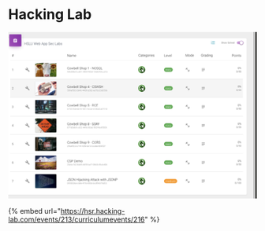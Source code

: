 # Hacking Lab

![](../../.gitbook/assets/image%20%28383%29.png)

{% embed url="https://hsr.hacking-lab.com/events/213/curriculumevents/216" %}







